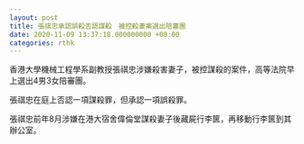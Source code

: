 ```yaml
---
layout: post
title: 張祺忠承認誤殺否認謀殺　被控殺妻案選出陪審團
date: 2020-11-09 13:37:18.000000000 +08:00
categories: rthk
---
```


香港大學機械工程學系副教授張祺忠涉嫌殺害妻子，被控謀殺的案件，高等法院早上選出4男3女陪審團。

張祺忠在庭上否認一項謀殺罪，但承認一項誤殺罪。

張祺忠前年8月涉嫌在港大宿舍偉倫堂謀殺妻子後藏屍行李篋，再移動行李篋到其辦公室。
